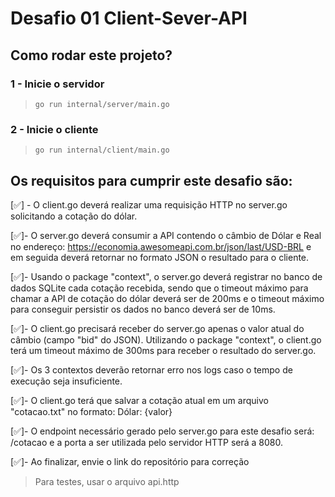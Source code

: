 # Desafio 01 Client-Sever-API

## Como rodar este projeto?

### 1 - Inicie o servidor
 > ```go run internal/server/main.go```

### 2 - Inicie o cliente
 > ```go run internal/client/main.go```



## Os requisitos para cumprir este desafio são:

 
[✅] - O client.go deverá realizar uma requisição HTTP no server.go solicitando a cotação do dólar.
 
[✅]- O server.go deverá consumir a API contendo o câmbio de Dólar e Real no endereço: https://economia.awesomeapi.com.br/json/last/USD-BRL e em seguida deverá retornar no formato JSON o resultado para o cliente.
 
[✅]- Usando o package "context", o server.go deverá registrar no banco de dados SQLite cada cotação recebida, sendo que o timeout máximo para chamar a API de cotação do dólar deverá ser de 200ms e o timeout máximo para conseguir persistir os dados no banco deverá ser de 10ms.
 
[✅]- O client.go precisará receber do server.go apenas o valor atual do câmbio (campo "bid" do JSON). Utilizando o package "context", o client.go terá um timeout máximo de 300ms para receber o resultado do server.go.
 
[✅]- Os 3 contextos deverão retornar erro nos logs caso o tempo de execução seja insuficiente.
 
[✅]- O client.go terá que salvar a cotação atual em um arquivo "cotacao.txt" no formato: Dólar: {valor}
 
[✅]- O endpoint necessário gerado pelo server.go para este desafio será: /cotacao e a porta a ser utilizada pelo servidor HTTP será a 8080.
 
[✅]- Ao finalizar, envie o link do repositório para correção

> Para testes, usar o arquivo api.http